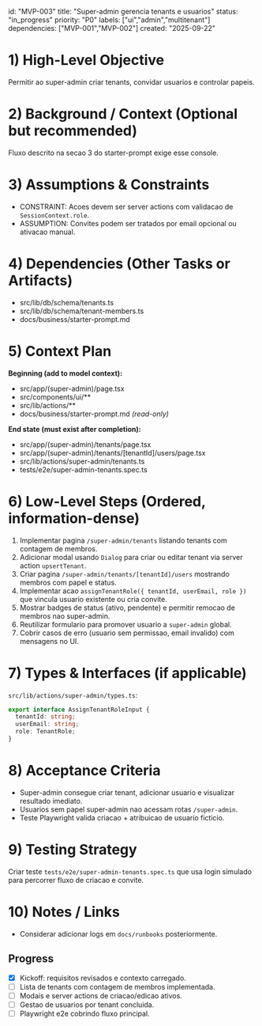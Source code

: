 ﻿---
description: "Expose super admin console for tenant and user management."
globs:
  - src/app/(super-admin)/**
  - src/lib/actions/super-admin/**
alwaysApply: false
---

id: "MVP-003"
title: "Super-admin gerencia tenants e usuarios"
status: "in_progress"
priority: "P0"
labels: ["ui","admin","multitenant"]
dependencies: ["MVP-001","MVP-002"]
created: "2025-09-22"

# 1) High-Level Objective

Permitir ao super-admin criar tenants, convidar usuarios e controlar papeis.

# 2) Background / Context (Optional but recommended)

Fluxo descrito na secao 3 do starter-prompt exige esse console.

# 3) Assumptions & Constraints

- CONSTRAINT: Acoes devem ser server actions com validacao de `SessionContext.role`.
- ASSUMPTION: Convites podem ser tratados por email opcional ou ativacao manual.

# 4) Dependencies (Other Tasks or Artifacts)

- src/lib/db/schema/tenants.ts
- src/lib/db/schema/tenant-members.ts
- docs/business/starter-prompt.md

# 5) Context Plan

**Beginning (add to model context):**

- src/app/(super-admin)/page.tsx
- src/components/ui/**
- src/lib/actions/**
- docs/business/starter-prompt.md _(read-only)_

**End state (must exist after completion):**

- src/app/(super-admin)/tenants/page.tsx
- src/app/(super-admin)/tenants/[tenantId]/users/page.tsx
- src/lib/actions/super-admin/tenants.ts
- tests/e2e/super-admin-tenants.spec.ts

# 6) Low-Level Steps (Ordered, information-dense)

1. Implementar pagina `/super-admin/tenants` listando tenants com contagem de membros.
2. Adicionar modal usando `Dialog` para criar ou editar tenant via server action `upsertTenant`.
3. Criar pagina `/super-admin/tenants/[tenantId]/users` mostrando membros com papel e status.
4. Implementar acao `assignTenantRole({ tenantId, userEmail, role })` que vincula usuario existente ou cria convite.
5. Mostrar badges de status (ativo, pendente) e permitir remocao de membros nao super-admin.
6. Reutilizar formulario para promover usuario a `super-admin` global.
7. Cobrir casos de erro (usuario sem permissao, email invalido) com mensagens no UI.

# 7) Types & Interfaces (if applicable)

`src/lib/actions/super-admin/types.ts`:
```ts
export interface AssignTenantRoleInput {
  tenantId: string;
  userEmail: string;
  role: TenantRole;
}
```

# 8) Acceptance Criteria

- Super-admin consegue criar tenant, adicionar usuario e visualizar resultado imediato.
- Usuarios sem papel super-admin nao acessam rotas `/super-admin`.
- Teste Playwright valida criacao + atribuicao de usuario ficticio.

# 9) Testing Strategy

Criar teste `tests/e2e/super-admin-tenants.spec.ts` que usa login simulado para percorrer fluxo de criacao e convite.

# 10) Notes / Links

- Considerar adicionar logs em `docs/runbooks` posteriormente.
## Progress

- [x] Kickoff: requisitos revisados e contexto carregado.
- [ ] Lista de tenants com contagem de membros implementada.
- [ ] Modais e server actions de criacao/edicao ativos.
- [ ] Gestao de usuarios por tenant concluida.
- [ ] Playwright e2e cobrindo fluxo principal.
